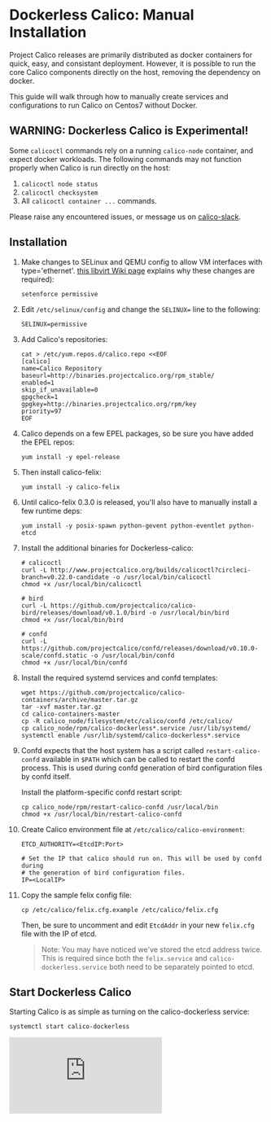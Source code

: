 # Dockerless Calico: Manual Installation
Project Calico releases are primarily distributed as docker containers for quick, easy, and consistant deployment. However, it is possible to run the core Calico components directly on the host, removing the dependency on docker.

This guide will walk through how to manually create services and configurations to run Calico on Centos7 without Docker.

## WARNING: Dockerless Calico is Experimental!
Some `calicoctl` commands rely on a running `calico-node` container, and expect docker workloads. The following commands may not function properly when Calico is run directly on the host:

1. `calicoctl node status`
2. `calicoctl checksystem`
3. All `calicoctl container ...` commands. 

Please raise any encountered issues, or message us on [calico-slack](https://slack.projectcalico.org/).

## Installation
1. Make changes to SELinux and QEMU config to allow VM interfaces with type='ethernet'. [this libvirt Wiki page][libvirt-wiki] explains why these changes are required):
    ```
    setenforce permissive
    ```
    
2. Edit `/etc/selinux/config` and change the `SELINUX=` line to the following:
    ```
    SELINUX=permissive
    ```

3. Add Calico's repositories:
    ```
    cat > /etc/yum.repos.d/calico.repo <<EOF
    [calico]
    name=Calico Repository
    baseurl=http://binaries.projectcalico.org/rpm_stable/
    enabled=1
    skip_if_unavailable=0
    gpgcheck=1
    gpgkey=http://binaries.projectcalico.org/rpm/key
    priority=97
    EOF
    ```

4. Calico depends on a few EPEL packages, so be sure you have added the EPEL repos: 
    ```
    yum install -y epel-release
    ```

5. Then install calico-felix: 
    ```
    yum install -y calico-felix
    ```

6. Until calico-felix 0.3.0 is released, you'll also have to manually install a few runtime deps: 
    ```
    yum install -y posix-spawn python-gevent python-eventlet python-etcd
    ```

7. Install the additional binaries for Dockerless-calico:
    ```
    # calicoctl
    curl -L http://www.projectcalico.org/builds/calicoctl?circleci-branch=v0.22.0-candidate -o /usr/local/bin/calicoctl
    chmod +x /usr/local/bin/calicoctl
    
    # bird
    curl -L https://github.com/projectcalico/calico-bird/releases/download/v0.1.0/bird -o /usr/local/bin/bird
    chmod +x /usr/local/bin/bird
    
    # confd
    curl -L https://github.com/projectcalico/confd/releases/download/v0.10.0-scale/confd.static -o /usr/local/bin/confd
    chmod +x /usr/local/bin/confd
    ```

8. Install the required systemd services and confd templates:
    ```
    wget https://github.com/projectcalico/calico-containers/archive/master.tar.gz
    tar -xvf master.tar.gz
    cd calico-containers-master
    cp -R calico_node/filesystem/etc/calico/confd /etc/calico/
    cp calico_node/rpm/calico-dockerless*.service /usr/lib/systemd/
    systemctl enable /usr/lib/systemd/calico-dockerless*.service
    ```

9. Confd expects that the host system has a script called `restart-calico-confd` available in `$PATH` which can be called to restart the confd process. This is used during confd generation of bird configuration files by confd itself.

    Install the platform-specific confd restart script:
    ```
    cp calico_node/rpm/restart-calico-confd /usr/local/bin
    chmod +x /usr/local/bin/restart-calico-confd
    ```

10. Create Calico environment file at `/etc/calico/calico-environment`:
    ```
    ETCD_AUTHORITY=<EtcdIP:Port>

    # Set the IP that calico should run on. This will be used by confd during 
    # the generation of bird configuration files.
    IP=<LocalIP>
    ```

11. Copy the sample felix config file:
    ```
    cp /etc/calico/felix.cfg.example /etc/calico/felix.cfg
    ```
    Then, be sure to uncomment and edit `EtcdAddr` in your new `felix.cfg` file with the IP of etcd.
    >Note: You may have noticed we've stored the etcd address twice. This is required since both the `felix.service` and `calico-dockerless.service` both need to be separately pointed to etcd.

## Start Dockerless Calico
Starting Calico is as simple as turning on the calico-dockerless service:
```
systemctl start calico-dockerless
```

[libvirt-wiki]: http://wiki.libvirt.org/page/Guest_won%27t_start_-_warning:_could_not_open_/dev/net/tun_%28%27generic_ethernet%27_interface%29
[![Analytics](https://calico-ga-beacon.appspot.com/UA-52125893-3/calico-containers/docs/DockerlessCalicoManual.md?pixel)](https://github.com/igrigorik/ga-beacon)
